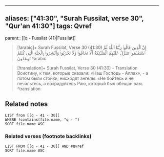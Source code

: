 
---
aliases: ["41:30", "Surah Fussilat, verse 30", "Qur'an 41:30"]
tags: Qvref
---

parent:: [[q - Fussilat (41)|Fussilat]]

> [!arabic]+ Surah Fussilat, Verse 30 (41:30)
> <span class="quran-arabic">إِنَّ ٱلَّذِينَ قَالُوا۟ رَبُّنَا ٱللَّهُ ثُمَّ ٱسْتَقَـٰمُوا۟ تَتَنَزَّلُ عَلَيْهِمُ ٱلْمَلَـٰٓئِكَةُ أَلَّا تَخَافُوا۟ وَلَا تَحْزَنُوا۟ وَأَبْشِرُوا۟ بِٱلْجَنَّةِ ٱلَّتِى كُنتُمْ تُوعَدُونَ</span>
^arabic

> [!translation]+ Surah Fussilat, Verse 30 (41:30) - Translation
> Воистину, к тем, которые сказали: «Наш Господь - Аллах», - а потом были стойки, нисходят ангелы: «Не бойтесь и не печальтесь, а возрадуйтесь Раю, который был обещан вам.
^translation



## Related notes
```dataview
LIST from [[q - 41 - 30]]
WHERE !contains(file.name, "q - ")
SORT file.name ASC
```

### Related verses (footnote backlinks)
```dataview
LIST FROM [[q - 41 - 30]] AND #Qvref
SORT file.name ASC
```

